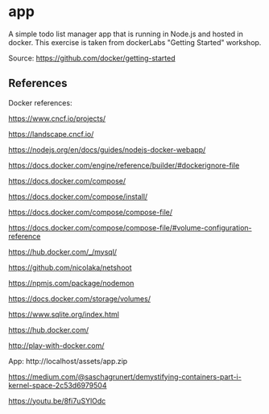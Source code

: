 # app

A simple todo list manager app that is running in Node.js and hosted in docker. This exercise is taken from dockerLabs "Getting Started" workshop.

Source: https://github.com/docker/getting-started

## References

Docker references: 

https://www.cncf.io/projects/ 

https://landscape.cncf.io/ 

https://nodejs.org/en/docs/guides/nodejs-docker-webapp/ 

https://docs.docker.com/engine/reference/builder/#dockerignore-file 

https://docs.docker.com/compose/ 

https://docs.docker.com/compose/install/ 

https://docs.docker.com/compose/compose-file/ 

https://docs.docker.com/compose/compose-file/#volume-configuration-reference 

https://hub.docker.com/_/mysql/ 

https://github.com/nicolaka/netshoot 

https://npmjs.com/package/nodemon 

https://docs.docker.com/storage/volumes/ 

https://www.sqlite.org/index.html 

https://hub.docker.com/ 

http://play-with-docker.com/ 

App: http://localhost/assets/app.zip 

https://medium.com/@saschagrunert/demystifying-containers-part-i-kernel-space-2c53d6979504 

https://youtu.be/8fi7uSYlOdc

